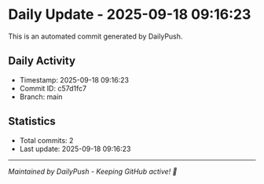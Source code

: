 # Daily Update - 2025-09-18 09:16:23

This is an automated commit generated by DailyPush.

## Daily Activity
- Timestamp: 2025-09-18 09:16:23
- Commit ID: c57d1fc7
- Branch: main

## Statistics
- Total commits: 2
- Last update: 2025-09-18 09:16:23

---
*Maintained by DailyPush - Keeping GitHub active! 🚀*
